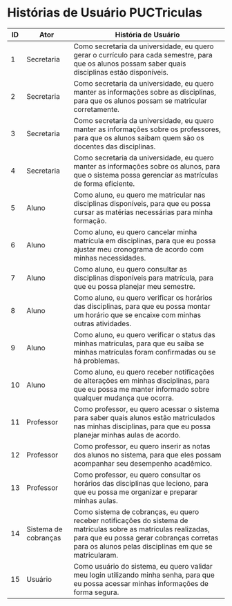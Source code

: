 
# Histórias de Usuário PUCTriculas

| **ID** | **Ator**             | **História de Usuário**                                                                                                                                           |
|--------|----------------------|-------------------------------------------------------------------------------------------------------------------------------------------------------------------|
| 1      | Secretaria           | Como secretaria da universidade, eu quero gerar o currículo para cada semestre, para que os alunos possam saber quais disciplinas estão disponíveis.                |
| 2      | Secretaria           | Como secretaria da universidade, eu quero manter as informações sobre as disciplinas, para que os alunos possam se matricular corretamente.                         |
| 3      | Secretaria           | Como secretaria da universidade, eu quero manter as informações sobre os professores, para que os alunos saibam quem são os docentes das disciplinas.                |
| 4      | Secretaria           | Como secretaria da universidade, eu quero manter as informações sobre os alunos, para que o sistema possa gerenciar as matrículas de forma eficiente.                |
| 5      | Aluno                | Como aluno, eu quero me matricular nas disciplinas disponíveis, para que eu possa cursar as matérias necessárias para minha formação.                                 |
| 6      | Aluno                | Como aluno, eu quero cancelar minha matrícula em disciplinas, para que eu possa ajustar meu cronograma de acordo com minhas necessidades.                            |
| 7      | Aluno                | Como aluno, eu quero consultar as disciplinas disponíveis para matrícula, para que eu possa planejar meu semestre.                                                   |
| 8      | Aluno                | Como aluno, eu quero verificar os horários das disciplinas, para que eu possa montar um horário que se encaixe com minhas outras atividades.                          |
| 9      | Aluno                | Como aluno, eu quero verificar o status das minhas matrículas, para que eu saiba se minhas matrículas foram confirmadas ou se há problemas.                           |
| 10     | Aluno                | Como aluno, eu quero receber notificações de alterações em minhas disciplinas, para que eu possa me manter informado sobre qualquer mudança que ocorra.              |
| 11     | Professor            | Como professor, eu quero acessar o sistema para saber quais alunos estão matriculados nas minhas disciplinas, para que eu possa planejar minhas aulas de acordo.    |
| 12     | Professor            | Como professor, eu quero inserir as notas dos alunos no sistema, para que eles possam acompanhar seu desempenho acadêmico.                                            |
| 13     | Professor            | Como professor, eu quero consultar os horários das disciplinas que leciono, para que eu possa me organizar e preparar minhas aulas.                                    |
| 14     | Sistema de cobranças| Como sistema de cobranças, eu quero receber notificações do sistema de matrículas sobre as matrículas realizadas, para que eu possa gerar cobranças corretas para os alunos pelas disciplinas em que se matricularam.|
| 15     | Usuário | Como usuário do sistema, eu quero validar meu login utilizando minha senha, para que eu possa acessar minhas informações de forma segura.                             |


